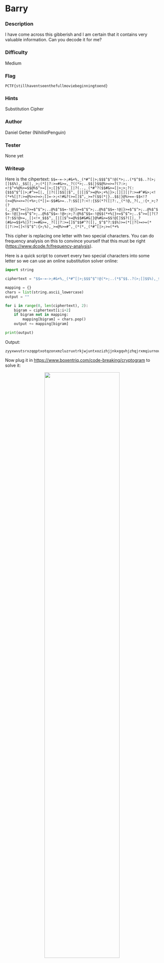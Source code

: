 # Barry

### Description
I have come across this gibberish and I am certain that it contains very valuable information. Can you decode it for me?

### Difficulty
Medium

### Flag
`PCTF{stillhaventseenthefullmoviebeginningtoend}`

### Hints
Substitution Cipher

### Author
Daniel Getter (NihilistPenguin)

### Tester
None yet

### Writeup

Here is the cihpertext:
```$$=-=->;#&+%,_(*#^[|>;$$$^$^!@(*>;..(*$^$$..?(>;[]$$%),_$$[|,_>;(*[|?:>=#&>=,_?((*>;..$$|}$$@%>=>=?(?:>;<!$^+%@%>=$$@%$^>=[|>;[]$^|},_[|?(..,_(*#^?($$#&>=[|>;>;?(:{$$$^$^[|>;#^>=[|,_[|?([]$$[|$^,_[|[|$^>=@%>;+%|}>;[][][|?:>=#^#&>;<!(*+%[|?:>=@%>=>=>;[]=->;<!#&?(>=[]$^,_>=?($$(*|}..$$|}@%>==-$$<!?(>=@%>=>=?(+%>;(*[|=-$$#&>=..?:$$[|?:<!:{$$(*?([|?:,_(*!@,_?(,_:{+_>;?(?(,_@%$^>=|}>=$^$^>;..@%$^$$=-!@|}>=$^$^>;..@%$^$$=-!@|}>=$^$^>;..@%$^$$=-!@|}>=$^$^>;..@%$^$$=-!@>;>;?:@%$^$$=-!@$$(*+%|}>=$^$^>;..$^>=[|?(?(?:$$!@>=,_[|<!+_$$$^,_[|[|$^>=@%$$#&#&|}@%#&>=$$!@[]$$?([|,_?(#&>=$$+%|}?:>=#&>=,_?([|?:>=[]$^$$#^?([|,_$^$^?:$$%)>=(*[|?(>=>=(*[|?:>=[]<!$^$^:{>;%),_>=@%>=#^,_(*(*,_(*#^[|>;>=(*+%```

This cipher is replacing one letter with two special characters. You can do frequency analysis on this to convince yourself that this must be right (https://www.dcode.fr/frequency-analysis).

Here is a quick script to convert every two special characters into some letter so we can use an online substitution solver online:
```python
import string

ciphertext = "$$=-=->;#&+%,_(*#^[|>;$$$^$^!@(*>;..(*$^$$..?(>;[]$$%),_$$[|,_>;(*[|?:>=#&>=,_?((*>;..$$|}$$@%>=>=?(?:>;<!$^+%@%>=$$@%$^>=[|>;[]$^|},_[|?(..,_(*#^?($$#&>=[|>;>;?(:{$$$^$^[|>;#^>=[|,_[|?([]$$[|$^,_[|[|$^>=@%>;+%|}>;[][][|?:>=#^#&>;<!(*+%[|?:>=@%>=>=>;[]=->;<!#&?(>=[]$^,_>=?($$(*|}..$$|}@%>==-$$<!?(>=@%>=>=?(+%>;(*[|=-$$#&>=..?:$$[|?:<!:{$$(*?([|?:,_(*!@,_?(,_:{+_>;?(?(,_@%$^>=|}>=$^$^>;..@%$^$$=-!@|}>=$^$^>;..@%$^$$=-!@|}>=$^$^>;..@%$^$$=-!@|}>=$^$^>;..@%$^$$=-!@>;>;?:@%$^$$=-!@$$(*+%|}>=$^$^>;..$^>=[|?(?(?:$$!@>=,_[|<!+_$$$^,_[|[|$^>=@%$$#&#&|}@%#&>=$$!@[]$$?([|,_?(#&>=$$+%|}?:>=#&>=,_?([|?:>=[]$^$$#^?([|,_$^$^?:$$%)>=(*[|?(>=>=(*[|?:>=[]<!$^$^:{>;%),_>=@%>=#^,_(*(*,_(*#^[|>;>=(*+%"

mapping = {}
chars = list(string.ascii_lowercase)
output = ""

for i in range(0, len(ciphertext), 2):
	bigram = ciphertext[i:i+2]
	if bigram not in mapping:
		mapping[bigram] = chars.pop()
	output += mapping[bigram] 

print(output)
```

Output:
```console
zyyxwvutsrxzqqptxotqzonxmzluzruxtrkjwjuntxozizhjjnkxgqvhjzhqjrxmqiurnoutsnzwjrxxnfzqqrxsjrurnmzrqurrqjhxvixmmrkjswxgtvrkjhjjxmyxgwnjmqujnztiozihjyzgnjhjjnvxtryzwjokzrkgfztnrkutpunufexnnuhqjijqqxohqzypijqqxohqzypijqqxohqzypijqqxohqzypxxkhqzypztvijqqxoqjrnnkzpjurgezqurrqjhzwwihwjzpmznrunwjzvikjwjunrkjmqzsnruqqkzljtrnjjtrkjmgqqfxlujhjsuttutsrxjtv
```

Now plug it in https://www.boxentriq.com/code-breaking/cryptogram to solve it:
<p align="center"><img src="https://github.com/MasonCompetitiveCyber/PatriotCTF-2022/raw/main/writeup-images/barry-solve.png" width=70%  height=70%></p>

